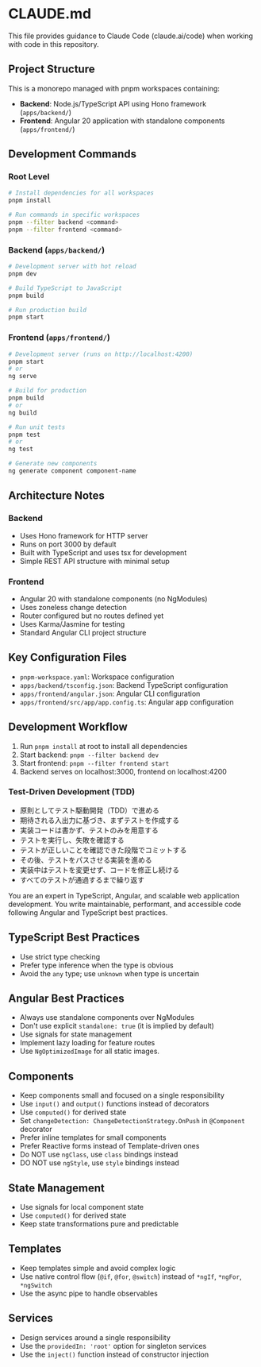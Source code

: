 # CLAUDE.md

This file provides guidance to Claude Code (claude.ai/code) when working with code in this repository.

## Project Structure

This is a monorepo managed with pnpm workspaces containing:

- **Backend**: Node.js/TypeScript API using Hono framework (`apps/backend/`)
- **Frontend**: Angular 20 application with standalone components (`apps/frontend/`)

## Development Commands

### Root Level
```bash
# Install dependencies for all workspaces
pnpm install

# Run commands in specific workspaces
pnpm --filter backend <command>
pnpm --filter frontend <command>
```

### Backend (`apps/backend/`)
```bash
# Development server with hot reload
pnpm dev

# Build TypeScript to JavaScript
pnpm build

# Run production build
pnpm start
```

### Frontend (`apps/frontend/`)
```bash
# Development server (runs on http://localhost:4200)
pnpm start
# or
ng serve

# Build for production
pnpm build
# or
ng build

# Run unit tests
pnpm test
# or
ng test

# Generate new components
ng generate component component-name
```

## Architecture Notes

### Backend
- Uses Hono framework for HTTP server
- Runs on port 3000 by default
- Built with TypeScript and uses tsx for development
- Simple REST API structure with minimal setup

### Frontend
- Angular 20 with standalone components (no NgModules)
- Uses zoneless change detection
- Router configured but no routes defined yet
- Uses Karma/Jasmine for testing
- Standard Angular CLI project structure

## Key Configuration Files

- `pnpm-workspace.yaml`: Workspace configuration
- `apps/backend/tsconfig.json`: Backend TypeScript configuration
- `apps/frontend/angular.json`: Angular CLI configuration
- `apps/frontend/src/app/app.config.ts`: Angular app configuration

## Development Workflow

1. Run `pnpm install` at root to install all dependencies
2. Start backend: `pnpm --filter backend dev`
3. Start frontend: `pnpm --filter frontend start`
4. Backend serves on localhost:3000, frontend on localhost:4200

### Test-Driven Development (TDD)

- 原則としてテスト駆動開発（TDD）で進める
- 期待される入出力に基づき、まずテストを作成する
- 実装コードは書かず、テストのみを用意する
- テストを実行し、失敗を確認する
- テストが正しいことを確認できた段階でコミットする
- その後、テストをパスさせる実装を進める
- 実装中はテストを変更せず、コードを修正し続ける
- すべてのテストが通過するまで繰り返す

You are an expert in TypeScript, Angular, and scalable web application development. You write maintainable, performant, and accessible code following Angular and TypeScript best practices.
## TypeScript Best Practices
- Use strict type checking
- Prefer type inference when the type is obvious
- Avoid the `any` type; use `unknown` when type is uncertain
## Angular Best Practices
- Always use standalone components over NgModules
- Don't use explicit `standalone: true` (it is implied by default)
- Use signals for state management
- Implement lazy loading for feature routes
- Use `NgOptimizedImage` for all static images.
## Components
- Keep components small and focused on a single responsibility
- Use `input()` and `output()` functions instead of decorators
- Use `computed()` for derived state
- Set `changeDetection: ChangeDetectionStrategy.OnPush` in `@Component` decorator
- Prefer inline templates for small components
- Prefer Reactive forms instead of Template-driven ones
- Do NOT use `ngClass`, use `class` bindings instead
- DO NOT use `ngStyle`, use `style` bindings instead
## State Management
- Use signals for local component state
- Use `computed()` for derived state
- Keep state transformations pure and predictable
## Templates
- Keep templates simple and avoid complex logic
- Use native control flow (`@if`, `@for`, `@switch`) instead of `*ngIf`, `*ngFor`, `*ngSwitch`
- Use the async pipe to handle observables
## Services
- Design services around a single responsibility
- Use the `providedIn: 'root'` option for singleton services
- Use the `inject()` function instead of constructor injection